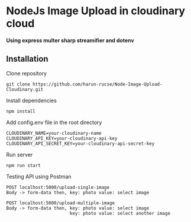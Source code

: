 # NodeJs Image Upload in cloudinary cloud

#### Using express multer sharp streamifier and dotenv

## Installation

Clone repository

```
git clone https://github.com/harun-rucse/Node-Image-Upload-Cloudinary.git
```

Install dependencies

```
npm install
```

Add config.env file in the root directory

```
CLOUDINARY_NAME=your-cloudinary-name
CLOUDINARY_API_KEY=your-cloudinary-api-key
CLOUDINARY_API_SECRET_KEY=your-cloudinary-api-secret-key
```

Run server

```
npm run start
```

Testing API using Postman

```
POST localhost:5000/upload-single-image
Body -> form-data then, key: photo value: select image
```

```
POST localhost:5000/upload-multiple-image
Body -> form-data then, key: photo value: select image
                        key: photo value: select another image
```
